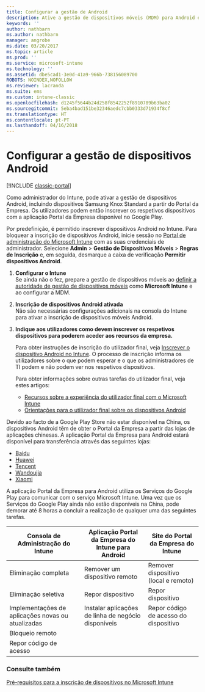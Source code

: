 ```yaml
---
title: Configurar a gestão de Android
description: Ative a gestão de dispositivos móveis (MDM) para Android e dispositivos KNOX Standard com o Microsoft Intune.
keywords: ''
author: nathbarn
ms.author: nathbarn
manager: angrobe
ms.date: 03/20/2017
ms.topic: article
ms.prod: ''
ms.service: microsoft-intune
ms.technology: ''
ms.assetid: dbe5cad1-3e0d-41a9-966b-738156089700
ROBOTS: NOINDEX,NOFOLLOW
ms.reviewer: lacranda
ms.suite: ems
ms.custom: intune-classic
ms.openlocfilehash: d1245f5644b24d258f8542252f8910789b63ba02
ms.sourcegitcommit: 5eba4bad151be32346aedc7cbb0333d71934f8cf
ms.translationtype: HT
ms.contentlocale: pt-PT
ms.lasthandoff: 04/16/2018
---
```

# <a name="set-up-android-device-management"></a>Configurar a gestão de dispositivos Android

[!INCLUDE [classic-portal](../includes/classic-portal.md)]

Como administrador do Intune, pode ativar a gestão de dispositivos Android, incluindo dispositivos Samsung Knox Standard a partir do Portal da Empresa. Os utilizadores podem então inscrever os respetivos dispositivos com a aplicação Portal da Empresa disponível no Google Play.

Por predefinição, é permitido inscrever dispositivos Android no Intune. Para bloquear a inscrição de dispositivos Android, inicie sessão no [Portal de administração do Microsoft Intune](https://manage.microsoft.com) com as suas credenciais de administrador. Selecione **Admin** > **Gestão de Dispositivos Móveis** > **Regras de Inscrição** e, em seguida, desmarque a caixa de verificação **Permitir dispositivos Android**.

1. **Configurar o Intune**<br>
   Se ainda não o fez, prepare a gestão de dispositivos móveis ao [definir a autoridade de gestão de dispositivos móveis](prerequisites-for-enrollment.md#step-2-set-mdm-authority) como **Microsoft Intune** e ao configurar a MDM.

2. **Inscrição de dispositivos Android ativada**<br>
   Não são necessárias configurações adicionais na consola do Intune para ativar a inscrição de dispositivos móveis Android.

3. **Indique aos utilizadores como devem inscrever os respetivos dispositivos para poderem aceder aos recursos da empresa.**

   Para obter instruções de inscrição do utilizador final, veja [Inscrever o dispositivo Android no Intune](https://docs.microsoft.com/intune-user-help/enroll-your-device-in-intune-android). O processo de inscrição informa os utilizadores sobre o que podem esperar e o que os administradores de TI podem e não podem ver nos respetivos dispositivos.

   Para obter informações sobre outras tarefas do utilizador final, veja estes artigos:
   - [Recursos sobre a experiência do utilizador final com o Microsoft Intune](/intune/end-user-educate)
   - [Orientações para o utilizador final sobre os dispositivos Android](https://docs.microsoft.com/intune-user-help/using-your-android-device-with-intune)

Devido ao facto de a Google Play Store não estar disponível na China, os dispositivos Android têm de obter o Portal da Empresa a partir das lojas de aplicações chinesas. A aplicação Portal da Empresa para Android estará disponível para transferência através das seguintes lojas:
* [Baidu](https://go.microsoft.com/fwlink/?linkid=836946)
* [Huawei](https://go.microsoft.com/fwlink/?linkid=836948)
* [Tencent](https://go.microsoft.com/fwlink/?linkid=836949)
* [Wandoujia](https://go.microsoft.com/fwlink/?linkid=836950)
* [Xiaomi](https://go.microsoft.com/fwlink/?linkid=836947)

A aplicação Portal da Empresa para Android utiliza os Serviços do Google Play para comunicar com o serviço Microsoft Intune. Uma vez que os Serviços do Google Play ainda não estão disponíveis na China, pode demorar até 8 horas a concluir a realização de qualquer uma das seguintes tarefas. 

|Consola de Administração do Intune| Aplicação Portal da Empresa do Intune para Android |Site do Portal da Empresa do Intune|   
|---|---|---|
|Eliminação completa| Remover um dispositivo remoto| Remover dispositivo (local e remoto)|
|Eliminação seletiva| Repor dispositivo| Repor dispositivo|
|Implementações de aplicações novas ou atualizadas| Instalar aplicações de linha de negócio disponíveis| Repor código de acesso do dispositivo|
|Bloqueio remoto|||
|Repor código de acesso|||

### <a name="see-also"></a>Consulte também
[Pré-requisitos para a inscrição de dispositivos no Microsoft Intune](prerequisites-for-enrollment.md)
